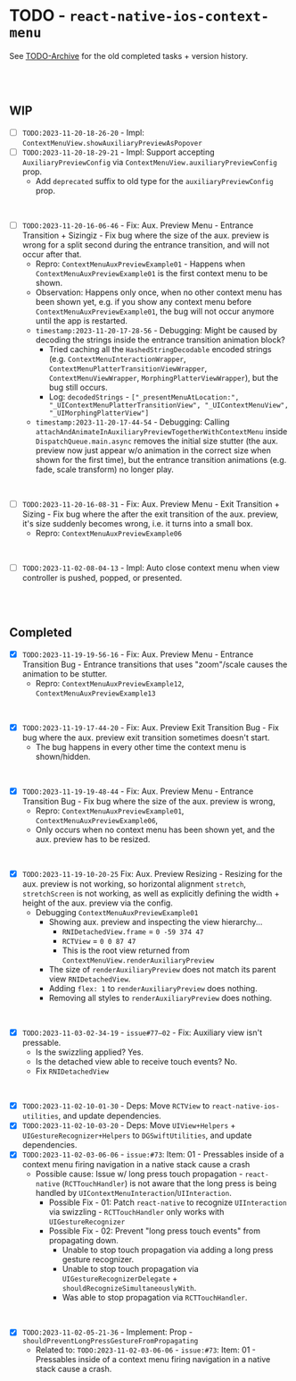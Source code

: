 # TODO - `react-native-ios-context-menu`

See [TODO-Archive](./TODO-Archive.md) for the old completed tasks + version history.

<br><br>

## WIP

- [ ] `TODO:2023-11-20-18-26-20` - Impl: `ContextMenuView.showAuxiliaryPreviewAsPopover`
- [ ] `TODO:2023-11-20-18-29-21` - Impl: Support accepting `AuxiliaryPreviewConfig` via `ContextMenuView.auxiliaryPreviewConfig` prop.
  * Add `deprecated` suffix to old type for the `auxiliaryPreviewConfig` prop. 

<br>

- [ ] `TODO:2023-11-20-16-06-46` - Fix: Aux. Preview Menu - Entrance Transition + Sizingiz - Fix bug where the size of the aux. preview is wrong for a split second during the entrance transition, and will not occur after that. 
  * Repro: `ContextMenuAuxPreviewExample01` - Happens when `ContextMenuAuxPreviewExample01` is the first context menu to be shown.
  * Observation: Happens only once, when no other context menu has been shown yet, e.g. if you show any context menu before `ContextMenuAuxPreviewExample01`, the bug will not occur anymore until the app is restarted.
  * `timestamp:2023-11-20-17-28-56` - Debugging: Might be caused by decoding the strings inside the entrance transition animation block?
    *  Tried caching all the `HashedStringDecodable` encoded strings (e.g. `ContextMenuInteractionWrapper`, `ContextMenuPlatterTransitionViewWrapper`, `ContextMenuViewWrapper`, `MorphingPlatterViewWrapper`), but the bug still occurs.
    * Log: `decodedStrings` - `["_presentMenuAtLocation:", "_UIContextMenuPlatterTransitionView", "_UIContextMenuView", "_UIMorphingPlatterView"]`
  * `timestamp:2023-11-20-17-44-54` - Debugging: Calling `attachAndAnimateInAuxiliaryPreviewTogetherWithContextMenu` inside `DispatchQueue.main.async` removes the initial size stutter (the aux. preview now just appear w/o animation in the correct size when shown for the first time), but the entrance transition animations (e.g. fade, scale transform) no longer play.

<br>

- [ ] `TODO:2023-11-20-16-08-31` - Fix:  Aux. Preview Menu - Exit Transition + Sizing - Fix bug where the after the exit transition of the aux. preview, it's size suddenly becomes wrong, i.e. it turns into a small box.
  * Repro: `ContextMenuAuxPreviewExample06`

<br>

- [ ] `TODO:2023-11-02-08-04-13` - Impl: Auto close context menu when view controller is pushed, popped, or presented.

<br><br>

## Completed

- [x] `TODO:2023-11-19-19-56-16` - Fix: Aux. Preview Menu - Entrance Transition Bug - Entrance transitions that uses "zoom"/scale causes the animation to be stutter.
  * Repro: `ContextMenuAuxPreviewExample12`, `ContextMenuAuxPreviewExample13`

<br>

- [x] `TODO:2023-11-19-17-44-20` - Fix: Aux. Preview Exit Transition Bug - Fix bug where the aux. preview exit transition sometimes doesn't start.
  * The bug happens in every other time the context menu is shown/hidden.

<br>

- [x] `TODO:2023-11-19-19-48-44` - Fix: Aux. Preview Menu - Entrance Transition Bug - Fix bug where the size of the aux. preview is wrong,
  * Repro: `ContextMenuAuxPreviewExample01`, `ContextMenuAuxPreviewExample06`, 
  * Only occurs when no context menu has been shown yet, and the aux. preview has to be resized.

<br>

- [x] `TODO:2023-11-19-10-20-25` Fix: Aux. Preview Resizing - Resizing for the aux. preview is not working, so horizontal alignment `stretch`, `stretchScreen` is not working, as well as explicitly defining the width + height of the aux. preview via the config.
  * Debugging `ContextMenuAuxPreviewExample01` 
    * Showing aux. preview and inspecting the view hierarchy...
      * `RNIDetachedView.frame` = `0 -59 374 47`
      * `RCTView` = `0 0 87 47`
      * This is the root view returned from `ContextMenuView.renderAuxiliaryPreview`
    * The size of `renderAuxiliaryPreview` does not match its parent view `RNIDetachedView`.
    * Adding `flex: 1` to `renderAuxiliaryPreview` does nothing.
    * Removing all styles to `renderAuxiliaryPreview` does nothing.

<br>

- [x] `TODO:2023-11-03-02-34-19` - `issue#77–02` - Fix: Auxiliary view isn't pressable.
  * Is the swizzling applied? Yes.
  * Is the detached view able to receive touch events? No.
  * Fix `RNIDetachedView`

<br>

- [x] `TODO:2023-11-02-10-01-30` - Deps: Move `RCTView` to `react-native-ios-utilities`, and update dependencies.
- [x] `TODO:2023-11-02-10-03-20` - Deps: Move `UIView+Helpers` + `UIGestureRecognizer+Helpers` to `DGSwiftUtilities`, and update dependencies.
- [x] `TODO:2023-11-02-03-06-06` - `issue:#73`: Item: 01 - Pressables inside of a context menu firing navigation in a native stack cause a crash
  * Possible cause: Issue w/ long press touch propagation - `react-native` (`RCTTouchHandler`) is not aware that the long press is being handled by `UIContextMenuInteraction`/`UIInteraction`.
    * Possible Fix - 01: Patch `react-native` to recognize `UIInteraction` via swizzling - `RCTTouchHandler` only works with `UIGestureRecognizer`
    * Possible Fix - 02: Prevent "long press touch events" from propagating down.
      * Unable to stop touch propagation via adding a long press gesture recognizer.
      * Unable to stop touch propagation via `UIGestureRecognizerDelegate` + `shouldRecognizeSimultaneouslyWith`.
      * Was able to stop propagation via `RCTTouchHandler`.

<br>

- [x] `TODO:2023-11-02-05-21-36` - Implement: Prop - `shouldPreventLongPressGestureFromPropagating`
  * Related to: `TODO:2023-11-02-03-06-06` - `issue:#73`: Item: 01 - Pressables inside of a context menu firing navigation in a native stack cause a crash.